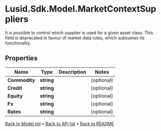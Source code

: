 # Lusid.Sdk.Model.MarketContextSuppliers
It is possible to control which supplier is used for a given asset class.  This field is deprecated in favour of market data rules, which subsumes its functionality.

## Properties

Name | Type | Description | Notes
------------ | ------------- | ------------- | -------------
**Commodity** | **string** |  | [optional] 
**Credit** | **string** |  | [optional] 
**Equity** | **string** |  | [optional] 
**Fx** | **string** |  | [optional] 
**Rates** | **string** |  | [optional] 

[Back to Model list](../README.md#documentation-for-models) &#8226; [Back to API list](../README.md#documentation-for-api-endpoints) &#8226; [Back to README](../README.md)


